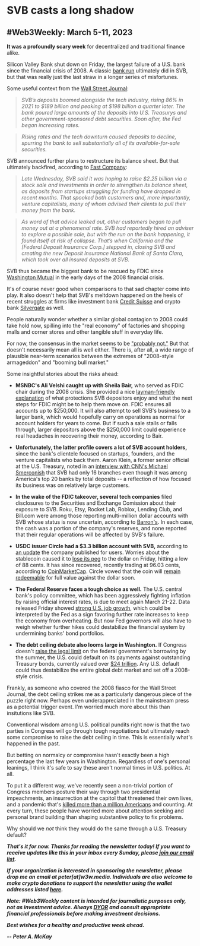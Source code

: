 # SVB casts a long shadow
## #Web3Weekly: March 5-11, 2023

<!--

![](https://w3w.news/img/illos/)
*"tktktktktkt" by Peter A. McKay × DALL·E*

-->

**It was a profoundly scary week** for decentralized and traditional finance alike.

Silicon Valley Bank shut down on Friday, the largest failure of a U.S. bank since the financial crisis of 2008. A classic [bank run](https://www.investopedia.com/terms/b/bankrun.asp) ultimately did in SVB, but that was really just the last straw in a longer series of misfortunes.

Some useful context from the [Wall Street Journal](https://www.wsj.com/articles/svb-financial-pulls-capital-raise-explores-alternatives-including-possible-sale-sources-say-11de7522):

> *SVB’s deposits boomed alongside the tech industry, rising 86% in 2021 to $189 billion and peaking at $198 billion a quarter later. The bank poured large amounts of the deposits into U.S. Treasurys and other government-sponsored debt securities. Soon after, the Fed began increasing rates.*

> *Rising rates and the tech downturn caused deposits to decline, spurring the bank to sell substantially all of its available-for-sale securities.*

SVB announced further plans to restructure its balance sheet. But that ultimately backfired, according to [Fast Company](https://www.fastcompany.com/90864105/silicon-valley-bank-shut-down-what-happens-next?utm_medium=social&utm_source=twitter):

> *Late Wednesday, SVB said it was hoping to raise $2.25 billion via a stock sale and investments in order to strengthen its balance sheet, as deposits from startups struggling for funding have dropped in recent months. That spooked both customers and, more importantly, venture capitalists, many of whom advised their clients to pull their money from the bank.*

> *As word of that advice leaked out, other customers began to pull money out at a phenomenal rate. SVB had reportedly hired an adviser to explore a possible sale, but with the run on the bank happening, it found itself at risk of collapse. That’s when California and the [Federal Deposit Insurance Corp.] stepped in, closing SVB and creating the new Deposit Insurance National Bank of Santa Clara, which took over all insured deposits at SVB.*

SVB thus became the biggest bank to be rescued by FDIC since [Washington Mutual](https://en.wikipedia.org/wiki/Washington_Mutual) in the early days of the 2008 financial crisis.

It's of course never good when comparisons to that sad chapter come into play. It also doesn't help that SVB's meltdown happened on the heels of recent struggles at  firms like investment bank [Credit Suisse](https://www.reuters.com/business/finance/credit-suisse-delays-publication-annual-report-following-sec-call-2023-03-09/) and crypto bank [Silvergate](https://www.theverge.com/2023/3/8/23631320/silvergate-wind-down-liquidiation-announcement) as well.

People naturally wonder whether a similar global contagion to 2008 could take hold now, spilling into the "real economy" of factories and shopping malls and corner stores and other tangible stuff in everyday life.

For now, the consensus in the market seems to be ["probably not."](https://finance.yahoo.com/news/major-bank-failed-why-not-220527304.html) But that doesn't necessarily mean all is well either. There is, after all, a wide range of plausible near-term scenarios between the extremes of "2008-style armageddon" and "booming bull market."

Some insightful stories about the risks ahead:

- **MSNBC's Ali Velshi caught up with Sheila Bair,** who served as FDIC chair during the 2008 crisis. She provided a nice [layman-friendly explanation](https://www.youtube.com/watch?v=UoJ643e_d4o) of what protections SVB depositors enjoy and what the next steps for FDIC might be to help them move on. FDIC ensures all accounts up to $250,000. It will also attempt to sell SVB's business to a larger bank, which would hopefully carry on operations as normal for account holders for years to come. But if such a sale stalls or falls through, larger depositors above the $250,000 limit could experience real headaches in recovering their money, according to Bair.

 - **Unfortunately, the latter profile covers a lot of SVB account holders,** since the bank's clientele focused on startups, founders, and the venture capitalists who back them. Aaron Klein, a former senior official at the U.S. Treasury, noted in an [interview with CNN's Michael Smerconish](https://www.youtube.com/watch?v=rzQx4qmMcJI&t=182s) that SVB had only 16 branches even though it was among America's top 20 banks by total deposits -- a reflection of how focused its business was on relatively large customers.

 - **In the wake of the FDIC takeover, several tech companies** filed disclosures to the Securities and Exchange Comission about their exposure to SVB. Roku, Etsy, Rocket Lab, Roblox, Lending Club, and Bill.com were among those reporting multi-million dollar accounts with SVB whose status is now uncertain, according to [Barron's](https://www.barrons.com/articles/svb-etsy-roblox-roku-bill-news-805f3629#phrase-company?ref=COMPANY%7CRBLX;onlineSignificance=passing-mention). In each case, the cash was a portion of the company's reserves, and none reported that their regular operations will be affected by SVB's failure.

- **USDC issuer Circle had a $3.3 billion account with SVB,** according to [an update](https://www.circle.com/blog/an-update-on-usdc-and-silicon-valley-bank) the company published for users. Worries about the stablecoin caused it to [lose its peg](https://www.axios.com/2023/03/11/circle-usdc-peg-svb) to the dollar on Friday, hitting a low of 88 cents. It has since recovered, recently trading at 96.03 cents, according to [CoinMarketCap](https://coinmarketcap.com/currencies/usd-coin/). Circle vowed that the coin will [remain redeemable](https://www.theblock.co/post/219075/usdc-will-remain-redeemable-1-for-1-with-u-s-dollar-circle-says) for full value against the dollar soon.

- **The Federal Reserve faces a tough choice as well.** The U.S. central bank's policy committee, which has been aggressively fighting inflation by raising official interest rates, is due to meet again March 21-22. Data released Friday showed [strong U.S. job growth](https://www.msn.com/en-us/money/markets/jobs-report-employers-added-311000-jobs-in-february-as-hiring-slowed-unemployment-rose-to-36/ar-AA18sobD), which could be interpreted by the Fed as a sign favoring further rate increases to keep the economy from overheating. But now Fed governors will also have to weigh whether further hikes could destabilize the financial system by undermining banks' bond portfolios.

- **The debt ceiling debate also looms large in Washington.** If Congress doesn't [raise the legal limit](https://edition.cnn.com/2023/01/18/politics/debt-ceiling-deadline-congress/index.html) on the federal government's borrowing by the summer, the U.S. could default on its payments against outstanding Treasury bonds, currently valued over [$24 trillion](https://www.sifma.org/resources/research/us-treasury-securities-statistics/). Any U.S. default could thus destabilize the entire global debt market and set off a 2008-style crisis.

Frankly, as someone who covered the 2008 fiasco for the Wall Street Journal, the debt ceiling strikes me as a particularly dangerous piece of the puzzle right now. Perhaps even underappreciated in the mainstream press as a potential trigger event. I'm worried much more about this than insitutions like SVB.

Conventional wisdom among U.S. political pundits right now is that the two parties in Congress will go through tough negotiations but ultimately reach some compromise to raise the debt ceiling in time. This is essentially what's happened in the past.

But betting on normalcy or compromise hasn't exactly been a high percentage the last few years in Washington. Regardless of one's personal leanings, I think it's safe to say these aren't normal times in U.S. politics. At all.

To put it a different way, we've recently seen a non-trivial portion of Congress members posture their way through two presidential impeachments, an insurrection at the capitol that threatened their own lives, and a pandemic that's [killed more than a million Americans](https://usafacts.org/visualizations/coronavirus-covid-19-spread-map) and counting. At every turn, these people have worried more about attention seeking and personal brand building than shaping substantive policy to fix problems.

Why should we *not* think they would do the same through a U.S. Treasury default?

<!-- Biden's budget is "dead on arrival"

- **Binance's purchase of Voyager** assets is moving forward. https://www.theblock.co/post/217901/binance-us-gets-green-light-to-buy-voyager-digital-assets?utm_source=rss&utm_medium=rss | Binance has grown its market share for four straight months. https://www.coindesk.com/markets/2023/03/08/binance-extends-market-share-for-fourth-consecutive-month/?utm_medium=referral&utm_source=feedly&utm_campaign=headlines | https://blog.cryptocompare.com/market-spotlight-crypto-bull-takes-a-breather-591c240c3e37  

- **Crypto has no chill for economist Paul Krugman.** <!-- The Nobel laureate, New York Times columnist, and outspoken crypto skeptic drew
mment drew ranted on Twitter about Venmo after he experienced an account problem that left him unable to make payments through the app.
Nobel-winning economist and outspoken crypto skeptic  (https://twitter.com/paulkrugman/status/1633472068355346437)

- Grayscale progress vs SEC. <!-- Need link about opening arguments Rant on Grayscale/SEC showdown.  Grayscale seems to be winning its court case claiming it should be able to turn GBTC into an ETF. In opening arguments, two of three federal judges seemed sympathetic to plaintiff. But ruling could take awhile, perhaps a few months, according to Bloomberg.
 -->
<!--
- CME crypto derivs reach new milestones: https://www.theblock.co/post/217448/crypto-derivatives-on-the-cme-reach-new-milestones-amid-regulatory-uncertainty?utm_source=rss&utm_medium=rss

Also wrap in other regulatory items:

- VC Nic Carter wrote an essay claiming Biden admin is quietly trying to ban crypto outright. Wrote an important Feb. 8 post on Medium. <!-- https://www.piratewires.com/p/crypto-choke-point

- Ripple lawsuit. <!-- Garlinghouse going on offense.  Remark to Bloomberg: "The only country on the planet that thinks XRP is a security is the United States."


- The world's first "NFT restaurant" is coming to NYC: https://ny.eater.com/2022/1/13/22880787/worlds-first-nft-restaurant-flyfish-club-opening-nyc


- Blur's bidding process on non-fungible tokens seems weird. https://www.theblock.co/post/217961/blur-bid-incentives-skew-market-lead-to-offers-on-nfts-above-buy-now-prices?utm_source=rss&utm_medium=rss

- **The NFT space saw some welcome milestones.** New exhibit at the Louvre https://www.coindesk.com/web3/2023/03/08/ai-artist-claire-silver-to-show-nft-collection-at-louvre/?utm_medium=referral&utm_source=rss&utm_campaign=headlines | New partnership with Sotheby's https://www.coindesk.com/web3/2023/03/08/sothebys-and-unicorndao-host-international-womens-day-art-auction/?utm_medium=referral&utm_source=rss&utm_campaign=headlines | Favorable comments from German regulators https://www.coindesk.com/policy/2023/03/08/no-nfts-are-securities-yet-german-finance-officials-say/?utm_medium=referral&utm_source=rss&utm_campaign=headlines

- OpenChat conducted a "decentralization sale," is moving to community management. https://www.theblock.co/post/217854/openchat-to-transfer-control-to-community-after-5-5-million-decentralization-sale?utm_source=rss&utm_medium=rss

- Cointelegraph: Russia is waging (and losing) a "crypto war" against Ukraine. https://www.youtube.com/watch?v=j5jQr8nHy7U

- Tim Draper joined BitBond's advisory board. https://www.theblock.co/post/217761/tim-draper-joins-ethermails-advisory-board-leads-4-million-raise?utm_source=rss&utm_medium=rss

- Decrypt intvu with web3 music service Bolero. https://decrypt.co/videos/live-events/OyEkrWjp/web3-music-platform-bolero-wants-to-put-a-record-label-in-everyones-pocket

- Immutable poached some c-suite hires from Ava Labs and... Meta? Hmmm... https://www.theblock.co/post/218048/immutable-makes-c-suite-hires-from-meta-ava-labs?utm_source=rss&utm_medium=rss

- Coinbase is now offering "wallet as a service." https://www.coindesk.com/tech/2023/03/08/coinbase-starts-wallet-as-a-service-that-companies-can-build-into-their-own-apps/?utm_medium=referral&utm_source=rss&utm_campaign=headlines | Separately, the exchange delisted Stargate, causing its token price to slump. https://www.coindesk.com/business/2023/03/08/stargate-finance-token-down-8-on-coinbase-delisting/?utm_medium=referral&utm_source=rss&utm_campaign=headlines | https://www.theblock.co/post/218055/coinbase-announces-wallet-as-a-service-product-to-simplify-web3-onboarding?utm_source=rss&utm_medium=rss | https://decrypt.co/122948/coinbase-announces-wallet-as-a-service-hints-at-household-name-partners

- Vitalik donated $15 million in USDC for pathogen research. https://decrypt.co/122972/vitalik-buterin-fund-donates-15m-usdc-airborne-pathogen-research

- Chomsky et al on ChatGPT. https://www.nytimes.com/2023/03/08/opinion/noam-chomsky-chatgpt-ai.html

- India expanded AML requirements for crypto businesses. https://www.coindesk.com/policy/2023/03/08/indias-crypto-businesses-handed-anti-money-laundering-obligations-for-first-time/?utm_medium=referral&utm_source=rss&utm_campaign=headlines

- The Athletic tested ChatGPT's acumen at fantasy baseball. https://theathletic.com/4284483/2023/03/09/fantasy-baseball-chat-gpt/?campaign_id=190&emc=edit_ufn_20230309&instance_id=87252&nl=from-the-times&regi_id=114938163&segment_id=127309&te=1&user_id=7e4e941ef0933caa796c2ec4ae5440e9

- Jimmy Fallon is asking to be excused from testifying in Bored Apes litigation. https://www.theblock.co/post/217765/jimmy-fallon-asks-to-be-excused-from-testifying-in-bored-ape-trademark-case?utm_source=rss&utm_medium=rss
-->

_**That's it for now. Thanks for reading the newsletter today! If you want to receive updates like this in your inbox every Sunday, please [join our email list](https://w3w.news).**_

_**If your organization is interested in sponsoring the newsletter, please drop me an email at peter[at]w3w.media. Individuals are also welcome to make crypto donations to support the newsletter using the wallet addresses listed [here](https://w3w.news/donations).**_

_**Note: #Web3Weekly content is intended for journalistic purposes only, not as investment advice. Always [DYOR](https://www.urbandictionary.com/define.php?term=DYOR) and consult appropriate financial professionals before making investment decisions.**_

_**Best wishes for a healthy and productive week ahead.**_  

_**-- Peter A. McKay**_
